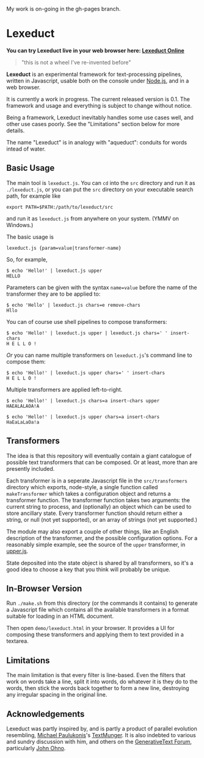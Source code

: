 My work is on-going in the gh-pages branch.



Lexeduct
========

**You can try Lexeduct live in your web browser here: [Lexeduct Online](http://michaelpaulukonis.github.io/Lexeduct/in-browser/)**

> "this is not a wheel I've re-invented before"

**Lexeduct** is an experimental framework for text-processing pipelines,
written in Javascript, usable both on the console under [Node.js][], and
in a web browser.

It is currently a work in progress.  The current released version is 0.1.
The framework and usage and everything is subject to change without notice.

Being a framework, Lexeduct inevitably handles some use cases well, and other
use cases poorly.  See the "Limitations" section below for more details.

The name "Lexeduct" is in analogy with "aqueduct": conduits for words intead
of water.

Basic Usage
-----------

The main tool is `lexeduct.js`.  You can `cd` into the `src` directory and run
it as `./lexeduct.js`, or you can put the `src` directory on your executable
search path, for example like

    export PATH=$PATH:/path/to/lexeduct/src

and run it as `lexeduct.js` from anywhere on your system.  (YMMV on Windows.)

The basic usage is

    lexeduct.js {param=value|transformer-name}

So, for example,

    $ echo 'Hello!' | lexeduct.js upper
    HELLO

Parameters can be given with the syntax `name=value` before the name of the
transformer they are to be applied to:

    $ echo 'Hello' | lexeduct.js chars=e remove-chars
    Hllo

You can of course use shell pipelines to compose transformers:

    $ echo 'Hello!' | lexeduct.js upper | lexeduct.js chars=' ' insert-chars
    H E L L O !

*Or* you can name multiple transformers on `lexeduct.js`'s command line to
compose them:

    $ echo 'Hello!' | lexeduct.js upper chars=' ' insert-chars
    H E L L O !

Multiple transformers are applied left-to-right.

    $ echo 'Hello!' | lexeduct.js chars=a insert-chars upper
    HAEALALAOA!A

    $ echo 'Hello!' | lexeduct.js upper chars=a insert-chars
    HaEaLaLaOa!a

Transformers
------------

The idea is that this repository will eventually contain a giant catalogue
of possible text transformers that can be composed.  Or at least, more than
are presently included.

Each transformer is in a seperate Javascript file in the `src/transformers`
directory which exports, node-style, a single function called `makeTransformer`
which takes a configuration object and returns a transformer function.  The
transformer function takes two arguments: the current string to process, and
(optionally) an object which can be used to store ancillary state.  Every
transformer function should return either a string, or null (not yet supported),
or an array of strings (not yet supported.)

The module may also export a couple of other things, like an English description
of the transformer, and the possible configuration options.  For a reasonably
simple example, see the source of the `upper` transformer, in [upper.js][].

State deposited into the state object is shared by all transformers, so it's
a good idea to choose a key that you think will probably be unique.

In-Browser Version
------------------

Run `./make.sh` from this directory (or the commands it contains) to generate
a Javascript file which contains all the available transformers in a format
suitable for loading in an HTML document.

Then open `demo/lexeduct.html` in your browser.  It provides a UI for composing
these transformers and applying them to text provided in a textarea.

Limitations
-----------

The main limitation is that every filter is line-based.  Even the filters
that work on words take a line, split it into words, do whatever it is they
do to the words, then stick the words back together to form a new line,
destroying any irregular spacing in the original line.

Acknowledgements
----------------

Lexeduct was partly inspired by, and is partly a product of parallel evolution
resembling, [Michael Paulukonis][]'s [TextMunger][].  It is also indebted to
various and sundry discussion with him, and others on the
[GenerativeText Forum][], particularly [John Ohno][].

[Lexeduct Online]:      http://MichaelPaulukonis.github.io/Lexeduct/in-browser/
[Node.js]:              https://nodejs.org/
[upper.js]:             https://github.com/catseye/Lexeduct/blob/master/src/transformers/upper.js
[Michael Paulukonis]:   https://github.com/MichaelPaulukonis/
[TextMunger]:           https://github.com/MichaelPaulukonis/text-munger
[GenerativeText Forum]: https://groups.google.com/forum/#!forum/generativetext
[John Ohno]:            https://github.com/enkiv2/
